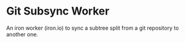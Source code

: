 Git Subsync Worker
==================

An iron worker (iron.io) to sync a subtree split from a git repository to another one.


